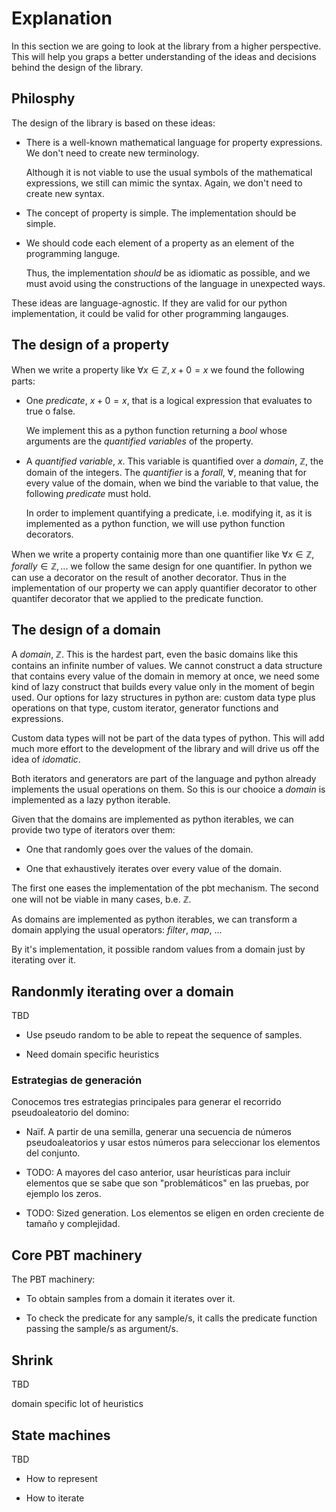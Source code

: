 # Explanation

In this section we are going to look at the library from a higher
perspective. This will help you graps a better understanding of the
ideas and decisions behind the design of the library.


## Philosphy

The design of the library is based on these ideas:

  - There is a well-known mathematical language for property
    expressions. We don't need to create new terminology.
	
	Although it is not viable to use the usual symbols of the
    mathematical expressions, we still can mimic the syntax. Again, we
    don't need to create new syntax.
	
  - The concept of property is simple. The implementation should be
    simple.
	
  - We should code each element of a property as an element of the
    programming languge.

    Thus, the implementation _should_ be as idiomatic as possible, and
	we must avoid using the constructions of the language in
	unexpected ways.

These ideas are language-agnostic. If they are valid for our python
implementation, it could be valid for other programming langauges.


## The design of a property

When we write a property like $\forall x\in \mathbb{Z}, x + 0 = x$ we
found the following parts:

  - One _predicate_, $x + 0 = x$, that is a logical expression that
    evaluates to true o false.
	
	We implement this as a python function returning a _bool_ whose
	arguments are the _quantified variables_ of the property.

  - A _quantified variable_, $x$. This variable is quantified over a
    _domain_, $\mathbb{Z}$, the domain of the integers. The
    _quantifier_ is a _forall_, $\forall$, meaning that for every
    value of the domain, when we bind the variable to that value, the
    following _predicate_ must hold.
  
    In order to implement quantifying a predicate, i.e. modifying it, as
    it is implemented as a python function, we will use python
    function decorators.
	
When we write a property containig more than one quantifier like
$\forall x\in \mathbb{Z}, forall y\in\mathbb{Z}, ...$ we follow the
same design for one quantifier. In python we can use a decorator on
the result of another decorator. Thus in the implementation of our
property we can apply quantifier decorator to other quantifer
decorator that we applied to the predicate function.
	
	
## The design of a domain

A _domain_, $\mathbb{Z}$. This is the hardest part, even the basic
domains like this contains an infinite number of values. We cannot
construct a data structure that contains every value of the domain in
memory at once, we need some kind of lazy construct that builds every
value only in the moment of begin used. Our options for lazy
structures in python are: custom data type plus operations on that
type, custom iterator, generator functions and expressions.
	
Custom data types will not be part of the data types of python. This
will add much more effort to the development of the library and will
drive us off the idea of _idomatic_.
	
Both iterators and generators are part of the language and python
already implements the usual operations on them. So this is our
chooice a _domain_ is implemented as a lazy python iterable.

Given that the domains are implemented as python iterables, we can
provide two type of iterators over them:

  - One that randomly goes over the values of the domain.
  
  - One that exhaustively iterates over every value of the domain.

The first one eases the implementation of the pbt mechanism. The
second one will not be viable in many cases, b.e. $\mathbb{Z}$.

As domains are implemented as python iterables, we can transform a
domain applying the usual operators: _filter_, _map_, ...

By it's implementation, it possible random values from a domain just
by iterating over it.


## Randonmly iterating over a domain

TBD

  - Use pseudo random to be able to repeat the sequence of samples.
  
  - Need domain specific heuristics
  
### Estrategias de generación

Conocemos tres estrategias principales para generar el recorrido
pseudoaleatorio del domino:


- Naïf. A partir de una semilla, generar una secuencia de números
  pseudoaleatorios y usar estos números para seleccionar los elementos
  del conjunto.

- TODO: A mayores del caso anterior, usar heurísticas para incluir
  elementos que se sabe que son "problemáticos" en las pruebas, por
  ejemplo los zeros.

- TODO: Sized generation. Los elementos se eligen en orden creciente
  de tamaño y complejidad.


  
  
## Core PBT machinery

The PBT machinery:

  - To obtain samples from a domain it iterates over it.

  - To check the predicate for any sample/s, it calls the predicate
    function passing the sample/s as argument/s.


## Shrink

TBD

domain specific
lot of heuristics


## State machines

TBD

- How to represent

- How to iterate
